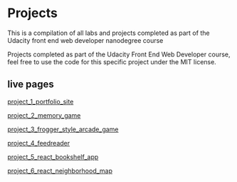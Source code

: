 # Projects

This is a compilation of all labs and projects completed as part of the Udacity front end web developer nanodegree course

Projects completed as part of the Udacity Front End Web Developer course, feel free to use the code for this specific project under the MIT license.


## live pages

[project_1_portfolio_site](https://3noki.github.io/udacity_front_end_web_developer/project_1_portfolio_site/index.html)

[project_2_memory_game](https://3noki.github.io/udacity_front_end_web_developer/project_2_memory_game/index.html)

[project_3_frogger_style_arcade_game](https://3noki.github.io/udacity_front_end_web_developer/project_3_frogger_style_arcade_game/index.html)

[project_4_feedreader](https://3noki.github.io/udacity_front_end_web_developer/project_4_feedreader/index.html)

[project_5_react_bookshelf_app](https://github.com/3noki/project_5_react_bookshelf_app)

[project_6_react_neighborhood_map](http://confused-sand.surge.sh/)





